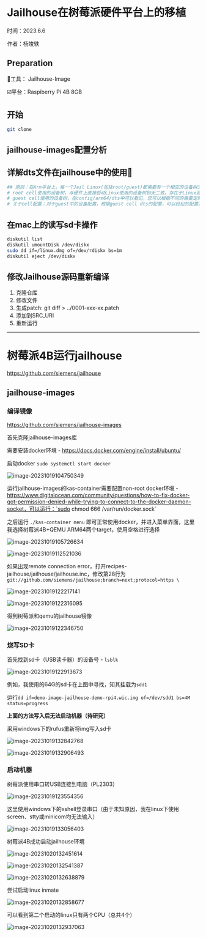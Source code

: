 # Jailhouse在树莓派硬件平台上的移植

时间：2023.6.6

作者：杨竣轶

## Preparation

🔧工具： Jailhouse-Image

☑️平台：Raspiberry Pi 4B 8GB

## 开始

```bash
git clone 
```

## jailhouse-images配置分析

## 详解dts文件在jailhouse中的使用🌟

```bash
## 原则：在Arm平台上，每一个Jail Linux(包括root/guest)都需要有一个相应的设备树支持其启动。
# root cell使用的设备树，与硬件上直接启动Linux使用的设备树别无二致，存在于Linux源码中，在编译Jailhouse时使用KDIR指定
# guest cell使用的设备树，在config/arm64/dts中可以看见，您可以根据不同的需要定制设备树文件（例如：设备直通、CPU指定），该设备树文件应该是Linux源码中设备树的“子”树。
# 关于cell配置：对于guest中的设备配置，根据guest cell dts的配置，可以轻松的配置其地址位置。
```

## 在mac上的读写sd卡操作

```bash
diskutil list
diskutil umountDisk /dev/diskx
sudo dd if=/linux.dmg of=/dev/rdiskx bs=1m
diskutil eject /dev/diskx
```

## 修改Jailhouse源码重新编译

1. 克隆仓库
2. 修改文件
3. 生成patch: git diff > ../0001-xxx-xx.patch
4. 添加到SRC_URI
5. 重新运行

---

# 树莓派4B运行jailhouse

https://github.com/siemens/jailhouse

## jailhouse-images

### 编译镜像

https://github.com/siemens/jailhouse-images

首先克隆jailhouse-images库

需要安装docker环境 - https://docs.docker.com/engine/install/ubuntu/

启动docker `sudo systemctl start docker`

![image-20231019104750349](20230606_Jailhouse-On-RPI4-With-Jailhouse_images.assets/image-20231019104750349.png)

运行jailhouse-images的kas-container需要配置non-root docker环境 - https://www.digitalocean.com/community/questions/how-to-fix-docker-got-permission-denied-while-trying-to-connect-to-the-docker-daemon-socket，可以运行：`sudo chmod 666 /var/run/docker.sock`

之后运行 `./kas-container menu` 即可正常使用docker，并进入菜单界面，这里我选择树莓派4B+QEMU ARM64两个target，使用空格进行选择

![image-20231019105726634](20230606_Jailhouse-On-RPI4-With-Jailhouse_images.assets/image-20231019105726634.png)

![image-20231019112521036](20230606_Jailhouse-On-RPI4-With-Jailhouse_images.assets/image-20231019112521036.png)

如果出现remote connection error，打开recipes-jailhouse/jailhouse/jailhouse.inc，修改第28行为`    git://github.com/siemens/jailhouse;branch=next;protocol=https \`

![image-20231019122217141](20230606_Jailhouse-On-RPI4-With-Jailhouse_images.assets/image-20231019122217141.png)

![image-20231019122316095](20230606_Jailhouse-On-RPI4-With-Jailhouse_images.assets/image-20231019122316095.png)

得到树莓派和qemu的jailhouse镜像

![image-20231019122346750](20230606_Jailhouse-On-RPI4-With-Jailhouse_images.assets/image-20231019122346750.png)

### 烧写SD卡

首先找到sd卡（USB读卡器）的设备号 - `lsblk`

![image-20231019122913673](20230606_Jailhouse-On-RPI4-With-Jailhouse_images.assets/image-20231019122913673.png)

例如，我使用的64G的sd卡在上图中寻找，知其挂载为`sdd1`

运行`dd if=demo-image-jailhouse-demo-rpi4.wic.img of=/dev/sdd1 bs=4M status=progress `

**上面的方法写入后无法启动机器（待研究）**

采用windows下的rufus重新将img写入sd卡

![image-20231019132842768](20230606_Jailhouse-On-RPI4-With-Jailhouse_images.assets/image-20231019132842768.png)

![image-20231019132906493](20230606_Jailhouse-On-RPI4-With-Jailhouse_images.assets/image-20231019132906493.png)

### 启动机器

树莓派使用串口转USB连接到电脑（PL2303）

![image-20231019123554356](20230606_Jailhouse-On-RPI4-With-Jailhouse_images.assets/image-20231019123554356.png)

这里使用windows下的xshell登录串口（由于未知原因，我在linux下使用screen、stty或minicom均无法输入）

![image-20231019133056403](20230606_Jailhouse-On-RPI4-With-Jailhouse_images.assets/image-20231019133056403.png)

树莓派4B成功启动jailhouse环境

![image-20231020132451614](20230606_Jailhouse-On-RPI4-With-Jailhouse_images.assets/image-20231020132451614.png)

![image-20231020132541387](20230606_Jailhouse-On-RPI4-With-Jailhouse_images.assets/image-20231020132541387.png)

![image-20231020132638879](20230606_Jailhouse-On-RPI4-With-Jailhouse_images.assets/image-20231020132638879.png)

尝试启动linux inmate

![image-20231020132858677](20230606_Jailhouse-On-RPI4-With-Jailhouse_images.assets/image-20231020132858677.png)

可以看到第二个启动的linux只有两个CPU（总共4个）

![image-20231020132937063](20230606_Jailhouse-On-RPI4-With-Jailhouse_images.assets/image-20231020132937063.png)


